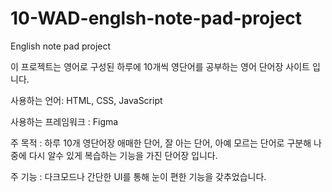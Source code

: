 # 10-WAD-englsh-note-pad-project
English note pad project

이 프로젝트는 영어로 구성된 하루에 10개씩 영단어를 공부하는 영어 단어장 사이트 입니다.

사용하는 언어: HTML, CSS, JavaScript

사용하는 프레임워크 : Figma

주 목적 : 하루 10개 영단어장
         애매한 단어, 잘 아는 단어, 아예 모르는 단어로 구분해
         나중에 다시 알수 있게 복습하는 기능을 가진 단어장 입니다.
         
주 기능 : 다크모드나 간단한 UI를 통해 눈이 편한 기능을 갖추었습니다.
         
         
         
      
